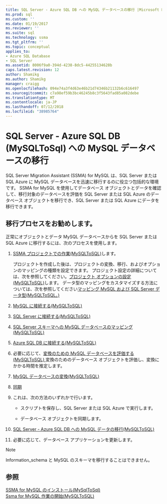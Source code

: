 ```yaml
---
title: SQL Server - Azure SQL DB への MySQL データベースの移行 |Microsoft Docs
ms.prod: sql
ms.custom: ''
ms.date: 01/19/2017
ms.reviewer: ''
ms.suite: sql
ms.technology: ssma
ms.tgt_pltfrm: ''
ms.topic: conceptual
applies_to:
- Azure SQL Database
- SQL Server
ms.assetid: 8006f9a0-394d-4238-8dc5-44255134628b
caps.latest.revision: 12
author: Shamikg
ms.author: Shamikg
manager: craigg
ms.openlocfilehash: 094e74a3f4d63e46b21d74346b21132b6c616497
ms.sourcegitcommit: c7a98ef59b3bc46245b8c3f5643fad85a082debe
ms.translationtype: MT
ms.contentlocale: ja-JP
ms.lasthandoff: 07/12/2018
ms.locfileid: "38985764"
---
```

# <a name="migrating-mysql-databases-to-sql-server---azure-sql-db-mysqltosql"></a>SQL Server - Azure SQL DB (MySQLToSql) への MySQL データベースの移行
SQL Server Migration Assistant (SSMA) for MySQL は、SQL Server または SQL Azure に MySQL データベースを迅速に移行するのに役立つ包括的な環境です。 SSMA for MySQL を使用してデータベース オブジェクトとデータを確認して、移行対象のデータベースを評価を SQL Server または SQL Azure のデータベース オブジェクトを移行でき、SQL Server または SQL Azure にデータを移行できます。  
  
## <a name="recommended-migration-process"></a>移行プロセスをお勧めします。  
正常にオブジェクトとデータ MySQL データベースからを SQL Server または SQL Azure に移行するには、次のプロセスを使用します。  
  
1.  [SSMA プロジェクトでの作業&#40;MySQLToSQL&#41;](../../ssma/mysql/working-with-ssma-projects-mysqltosql.md)します。  
  
    プロジェクトを作成した後は、プロジェクトの変換、移行、およびオプションのマッピングの種類を設定できます。 プロジェクト設定の詳細については、次を参照してください。[プロジェクト オプションの設定&#40;MySQLToSQL&#41;](../../ssma/mysql/setting-project-options-mysqltosql.md)します。 データ型のマッピングをカスタマイズする方法については、次を参照してください[マッピング MySQL および SQL Server データ型&#40;MySQLToSQL。&#41;](../../ssma/mysql/mapping-mysql-and-sql-server-data-types-mysqltosql.md)  
  
2.  [MySQL に接続する&#40;MySQLToSQL&#41;](../../ssma/mysql/connecting-to-mysql-mysqltosql.md)  
  
3.  [SQL Server に接続する&#40;MySQLToSQL&#41;](../../ssma/mysql/connecting-to-sql-server-mysqltosql.md)  
  
4.  [SQL Server スキーマへの MySQL データベースのマッピング&#40;MySQLToSQL&#41;](../../ssma/mysql/mapping-mysql-databases-to-sql-server-schemas-mysqltosql.md)  
  
5.  [Azure SQL DB に接続する&#40;MySQLToSQL&#41;](../../ssma/mysql/connecting-to-azure-sql-db-mysqltosql.md)  
  
6.  必要に応じて、[変換のための MySQL データベースを評価する&#40;MySQLToSQL&#41; ](../../ssma/mysql/assessing-mysql-databases-for-conversion-mysqltosql.md)変換のためのデータベース オブジェクトを評価し、変換にかかる時間を推定します。  
  
7.  [MySQL データベースの変換&#40;MySQLToSQL&#41;](../../ssma/mysql/converting-mysql-databases-mysqltosql.md)  
  
8.  [同期](http://msdn.microsoft.com/ac993a6d-0283-4823-8793-6b217677dfa3)  
  
9. これは、次の方法のいずれかで行います。  
  
    -   スクリプトを保存し、SQL Server または SQL Azure で実行します。  
  
    -   データベース オブジェクトを同期します。  
  
10. [SQL Server - Azure SQL DB への MySQL データの移行&#40;MySQLToSQL&#41;](../../ssma/mysql/migrating-mysql-data-into-sql-server-azure-sql-db-mysqltosql.md)  
  
11. 必要に応じて、データベース アプリケーションを更新します。  
  
> [!NOTE]  
> Information_schema と MySQL のスキーマを移行することはできません。  
  
## <a name="see-also"></a>参照  
[SSMA for MySQL のインストール&#40;MySqlToSql&#41;](../../ssma/mysql/installing-ssma-for-mysql-mysqltosql.md)  
[Ssma for MySQL 作業の開始&#40;MySQLToSQL&#41;](../../ssma/mysql/getting-started-with-ssma-for-mysql-mysqltosql.md)  
  
